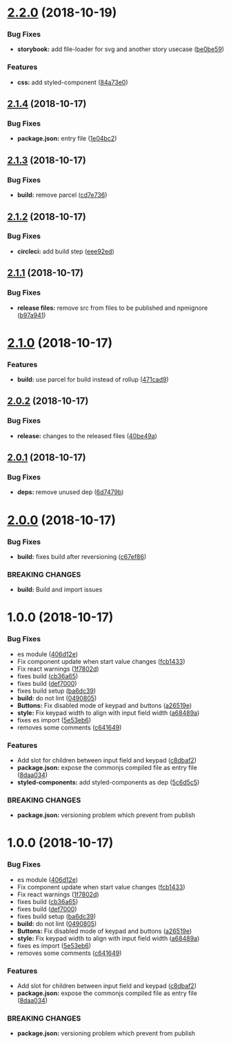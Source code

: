 # [2.2.0](https://github.com/tillhub/numpad/compare/v2.1.4...v2.2.0) (2018-10-19)


### Bug Fixes

* **storybook:** add file-loader for svg and another story usecase ([be0be59](https://github.com/tillhub/numpad/commit/be0be59))


### Features

* **css:** add styled-component ([84a73e0](https://github.com/tillhub/numpad/commit/84a73e0))

## [2.1.4](https://github.com/tillhub/numpad/compare/v2.1.3...v2.1.4) (2018-10-17)


### Bug Fixes

* **package.json:** entry file ([1e04bc2](https://github.com/tillhub/numpad/commit/1e04bc2))

## [2.1.3](https://github.com/tillhub/numpad/compare/v2.1.2...v2.1.3) (2018-10-17)


### Bug Fixes

* **build:** remove parcel ([cd7e736](https://github.com/tillhub/numpad/commit/cd7e736))

## [2.1.2](https://github.com/tillhub/numpad/compare/v2.1.1...v2.1.2) (2018-10-17)


### Bug Fixes

* **circleci:** add build step ([eee92ed](https://github.com/tillhub/numpad/commit/eee92ed))

## [2.1.1](https://github.com/tillhub/numpad/compare/v2.1.0...v2.1.1) (2018-10-17)


### Bug Fixes

* **release files:** remove src from files to be published and npmignore ([b97a941](https://github.com/tillhub/numpad/commit/b97a941))

# [2.1.0](https://github.com/tillhub/numpad/compare/v2.0.2...v2.1.0) (2018-10-17)


### Features

* **build:** use parcel for build instead of rollup ([471cad9](https://github.com/tillhub/numpad/commit/471cad9))

## [2.0.2](https://github.com/tillhub/numpad/compare/v2.0.1...v2.0.2) (2018-10-17)


### Bug Fixes

* **release:** changes to the released files ([40be49a](https://github.com/tillhub/numpad/commit/40be49a))

## [2.0.1](https://github.com/tillhub/numpad/compare/v2.0.0...v2.0.1) (2018-10-17)


### Bug Fixes

* **deps:** remove unused dep ([6d7479b](https://github.com/tillhub/numpad/commit/6d7479b))

# [2.0.0](https://github.com/tillhub/numpad/compare/v1.2.0...v2.0.0) (2018-10-17)


### Bug Fixes

* **build:** fixes build after reversioning ([c67ef86](https://github.com/tillhub/numpad/commit/c67ef86))


### BREAKING CHANGES

* **build:** Build and import issues

# 1.0.0 (2018-10-17)


### Bug Fixes

* es module ([406d12e](https://github.com/tillhub/numpad/commit/406d12e))
* Fix component update when start value changes ([fcb1433](https://github.com/tillhub/numpad/commit/fcb1433))
* Fix react warnings ([1f7802d](https://github.com/tillhub/numpad/commit/1f7802d))
* fixes build ([cb36a65](https://github.com/tillhub/numpad/commit/cb36a65))
* fixes build ([def7000](https://github.com/tillhub/numpad/commit/def7000))
* fixes build setup ([ba6dc39](https://github.com/tillhub/numpad/commit/ba6dc39))
* **build:** do not lint ([0490805](https://github.com/tillhub/numpad/commit/0490805))
* **Buttons:** Fix disabled mode of keypad and buttons ([a26519e](https://github.com/tillhub/numpad/commit/a26519e))
* **style:** Fix keypad width to align with input field width ([a68489a](https://github.com/tillhub/numpad/commit/a68489a))
* fixes es import ([5e53eb6](https://github.com/tillhub/numpad/commit/5e53eb6))
* removes some comments ([c641649](https://github.com/tillhub/numpad/commit/c641649))


### Features

* Add slot for children between input field and keypad ([c8dbaf2](https://github.com/tillhub/numpad/commit/c8dbaf2))
* **package.json:** expose the commonjs compiled file as entry file ([8daa034](https://github.com/tillhub/numpad/commit/8daa034))
* **styled-components:** add styled-components as dep ([5c6d5c5](https://github.com/tillhub/numpad/commit/5c6d5c5))


### BREAKING CHANGES

* **package.json:** versioning problem which prevent from publish

# 1.0.0 (2018-10-17)


### Bug Fixes

* es module ([406d12e](https://github.com/tillhub/numpad/commit/406d12e))
* Fix component update when start value changes ([fcb1433](https://github.com/tillhub/numpad/commit/fcb1433))
* Fix react warnings ([1f7802d](https://github.com/tillhub/numpad/commit/1f7802d))
* fixes build ([cb36a65](https://github.com/tillhub/numpad/commit/cb36a65))
* fixes build ([def7000](https://github.com/tillhub/numpad/commit/def7000))
* fixes build setup ([ba6dc39](https://github.com/tillhub/numpad/commit/ba6dc39))
* **build:** do not lint ([0490805](https://github.com/tillhub/numpad/commit/0490805))
* **Buttons:** Fix disabled mode of keypad and buttons ([a26519e](https://github.com/tillhub/numpad/commit/a26519e))
* **style:** Fix keypad width to align with input field width ([a68489a](https://github.com/tillhub/numpad/commit/a68489a))
* fixes es import ([5e53eb6](https://github.com/tillhub/numpad/commit/5e53eb6))
* removes some comments ([c641649](https://github.com/tillhub/numpad/commit/c641649))


### Features

* Add slot for children between input field and keypad ([c8dbaf2](https://github.com/tillhub/numpad/commit/c8dbaf2))
* **package.json:** expose the commonjs compiled file as entry file ([8daa034](https://github.com/tillhub/numpad/commit/8daa034))


### BREAKING CHANGES

* **package.json:** versioning problem which prevent from publish
